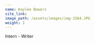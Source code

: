 ```yaml
---
name: Kaylee Bowers
site_link:
image_path: /assets/images/img-3364.JPG
weight: 1
---
```



Intern - Writer